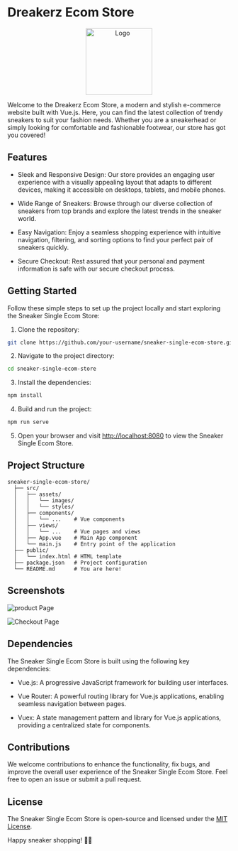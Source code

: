 # Dreakerz Ecom Store

<p align="center">
  <img src="https://github.com/luqmanshaban/dreakerz/assets/109437909/34ce7818-4410-4bea-a8fb-f8d8b78ae90a" alt="Logo" width="150"/>
</p>



Welcome to the Dreakerz Ecom Store, a modern and stylish e-commerce website built with Vue.js. Here, you can find the latest collection of trendy sneakers to suit your fashion needs. Whether you are a sneakerhead or simply looking for comfortable and fashionable footwear, our store has got you covered!

## Features

- Sleek and Responsive Design: Our store provides an engaging user experience with a visually appealing layout that adapts to different devices, making it accessible on desktops, tablets, and mobile phones.

- Wide Range of Sneakers: Browse through our diverse collection of sneakers from top brands and explore the latest trends in the sneaker world.

- Easy Navigation: Enjoy a seamless shopping experience with intuitive navigation, filtering, and sorting options to find your perfect pair of sneakers quickly.

- Secure Checkout: Rest assured that your personal and payment information is safe with our secure checkout process.

## Getting Started

Follow these simple steps to set up the project locally and start exploring the Sneaker Single Ecom Store:

1. Clone the repository:

```bash
git clone https://github.com/your-username/sneaker-single-ecom-store.git
```

2. Navigate to the project directory:

```bash
cd sneaker-single-ecom-store
```

3. Install the dependencies:

```bash
npm install
```

4. Build and run the project:

```bash
npm run serve
```

5. Open your browser and visit [http://localhost:8080](http://localhost:8080) to view the Sneaker Single Ecom Store.

## Project Structure

```
sneaker-single-ecom-store/
  ├── src/
  │   ├── assets/
  │   │   └── images/
  │   │   └── styles/
  │   ├── components/
  │   │   └── ...    # Vue components
  │   ├── views/
  │   │   └── ...    # Vue pages and views
  │   ├── App.vue    # Main App component
  │   └── main.js    # Entry point of the application
  ├── public/
  │   └── index.html # HTML template
  ├── package.json   # Project configuration
  └── README.md      # You are here!
```

## Screenshots

![product Page](https://github.com/luqmanshaban/dreakerz/assets/109437909/1ffe1071-ad8a-457a-b709-c44db83a7226)

![Checkout Page](screenshots/checkout.png)

## Dependencies

The Sneaker Single Ecom Store is built using the following key dependencies:

- Vue.js: A progressive JavaScript framework for building user interfaces.

- Vue Router: A powerful routing library for Vue.js applications, enabling seamless navigation between pages.

- Vuex: A state management pattern and library for Vue.js applications, providing a centralized state for components.

## Contributions

We welcome contributions to enhance the functionality, fix bugs, and improve the overall user experience of the Sneaker Single Ecom Store. Feel free to open an issue or submit a pull request.

## License

The Sneaker Single Ecom Store is open-source and licensed under the [MIT License](LICENSE).

Happy sneaker shopping! 🚀👟
